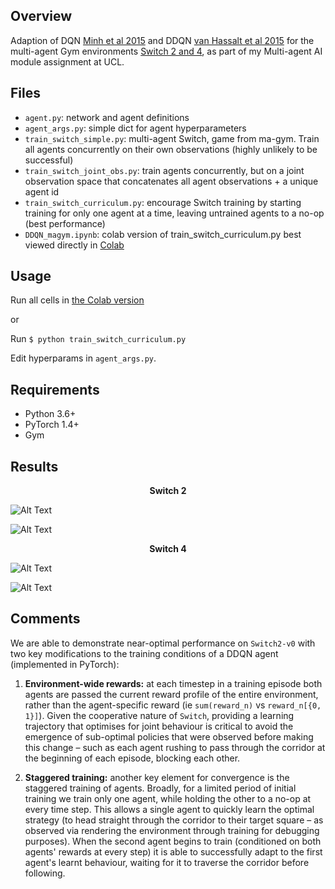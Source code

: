 
## Overview

Adaption of DQN [Minh et al 2015](https://www.nature.com/articles/nature14236) and DDQN [van Hassalt et al 2015](https://arxiv.org/abs/1509.06461) for the multi-agent Gym environments [Switch 2 and 4](https://github.com/koulanurag/ma-gym), as part of my Multi-agent AI module assignment at UCL.

## Files

- `agent.py`: network and agent definitions
- `agent_args.py`: simple dict for agent hyperparameters
- `train_switch_simple.py`: multi-agent Switch, game from ma-gym. Train all agents concurrently on their own observations (highly unlikely to be successful)
- `train_switch_joint_obs.py`: train agents concurrently, but on a joint observation space that concatenates all agent observations + a unique agent id
- `train_switch_curriculum.py`: encourage Switch training by starting training for only one agent at a time, leaving untrained agents to a no-op (best performance)
- `DDQN_magym.ipynb`: colab version of train_switch_curriculum.py best viewed directly in [Colab](https://colab.research.google.com/drive/1RV-anR5C1PqKQWXza2XubYyb4UPpFwQ0)

## Usage

Run all cells in [the Colab version](https://colab.research.google.com/drive/1RV-anR5C1PqKQWXza2XubYyb4UPpFwQ0)

or

Run `$ python train_switch_curriculum.py`

Edit hyperparams in `agent_args.py`.

## Requirements

- Python 3.6+
- PyTorch 1.4+
- Gym

## Results

<center> <b> Switch 2 </b> </center>

![Alt Text](https://github.com/christinakouridi/multiagent_gym/blob/master/results/DDQN/switch2_test.gif)

![Alt Text](https://github.com/christinakouridi/multiagent_gym/blob/master/results/DDQN/switch2_learningcurve.png)

<center> <b> Switch 4 </b> </center>

![Alt Text](https://github.com/christinakouridi/multiagent_gym/blob/master/results/DDQN/switch4_test.gif)

![Alt Text](https://github.com/christinakouridi/multiagent_gym/blob/master/results/DDQN/switch4_learningcurves.png)

## Comments

We are able to demonstrate near-optimal performance on `Switch2-v0` with two key modifications to the training conditions of a DDQN agent (implemented in PyTorch):

1. **Environment-wide rewards:** at each timestep in a training episode both agents are passed the current reward profile of the entire environment, rather than the agent-specific reward (ie `sum(reward_n)` vs `reward_n[{0, 1}]`). Given the cooperative nature of `Switch`, providing a learning trajectory that optimises for joint behaviour is critical to avoid the emergence of sub-optimal policies that were observed before making this change – such as each agent rushing to pass through the corridor at the beginning of each episode, blocking each other.

2. **Staggered training:** another key element for convergence is the staggered training of agents. Broadly, for a limited period of initial training we train only one agent, while holding the other to a no-op at every time step. This allows a single agent to quickly learn the optimal strategy (to head straight through the corridor to their target square – as observed via rendering the environment through training for debugging purposes). When the second agent begins to train (conditioned on both agents' rewards at every step) it is able to successfully adapt to the first agent's learnt behaviour, waiting for it to traverse the corridor before following.

